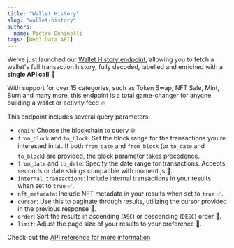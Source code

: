 ```yaml
---
title: "Wallet History"
slug: "wallet-history"
authors:
  name: Pietro Doninelli
tags: [Web3 Data API]
---
```


We’ve just launched our [Wallet History endpoint](/web3-data-api/evm/reference/wallet-api/get-wallet-history), allowing you to fetch a wallet's full transaction history, fully decoded, labelled and enriched with a **single API call** 🤯

<!-- truncate -->

With support for over 15 categories, such as Token Swap, NFT Sale, Mint, Burn and many more, this endpoint is a total game-changer for anyone building a wallet or activity feed 🔥

This endpoint includes several query parameters:

- `chain`: Choose the blockchain to query 🌐
- `from_block` and `to_block`: Set the block range for the transactions you're interested in 📊. If both `from_date` and `from_block` (or `to_date` and `to_block`) are provided, the block parameter takes precedence.
- `from_date` and `to_date`: Specify the date range for transactions. Accepts seconds or date strings compatible with moment.js 📅.
- `internal_transactions`: Include internal transactions in your results when set to `true` ✅.
- `nft_metadata`: Include NFT metadata in your results when set to `true` ✅.
- `cursor`: Use this to paginate through results, utilizing the cursor provided in the previous response 🔄.
- `order`: Sort the results in ascending (`ASC`) or descending (`DESC`) order 🔢.
- `limit`: Adjust the page size of your results to your preference 📏.

Check-out the [API reference for more information](/web3-data-api/evm/reference/wallet-api/get-wallet-history)
